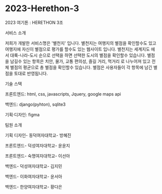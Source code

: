 # 2023-Herethon-3
2023 여기톤 : HERETHON 3조

서비스 소개

저희가 개발한 서비스명은 '별천지' 입니다. 별천지는 여행지의 별점을 확인할수도 있고 여행지에 자신이 별점으로 평가를 할수도 있는 웹사이트 입니다. 
별천지는 세계지도 에서 대륙-나라-도시 순으로 선택을 하면 선택한 도시의 별점을 확인할수 있습니다.
별점을 남길수 있는 항목은 치안, 물가, 교통 편의성, 즐길 거리, 먹거리 로 나누어져 있고 전체 별점의 평균으로 총 별점을 확인할수 있습니다.
별점은 사용자들이 각 항목에 남긴 별점을 토대로 반영됩니다. 

기술 스택

프론트엔드:  html, css, javascripts, Jquery, google maps api

백엔드:  django(pyhton), sqlite3

기획·디자인: figma

팀원 소개

기획 디자인- 동덕여자대학교- 방혜진 

프론트엔드- 덕성여자대학교- 윤윤지

프론트엔드- 숙명여자대학교- 이선아

백엔드- 덕성여자대학교- 김지민

백엔드- 이화여자대학교- 윤서아

백엔드- 한양여자대학교- 황다은 
